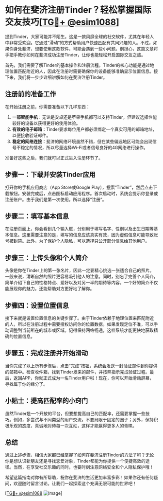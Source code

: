 # 如何在斐济注册Tinder？轻松掌握国际交友技巧[[TG💪+ @esim1088](https://t.me/s/esim1088)]

提到Tinder，大家可能并不陌生。这是一款风靡全球的社交软件，尤其在年轻人中非常受欢迎。它通过“滑动”的方式帮助用户快速匹配有共同兴趣的人。不过，如果你身处斐济，想要使用这款软件，可能会遇到一些小问题。别担心，这篇文章将手把手教你如何在斐济成功注册Tinder，让你也能轻松开启国际交友之旅。

首先，我们需要了解Tinder的基本操作和注册流程。Tinder的核心功能是通过地理位置匹配附近的人，因此在注册时需要确保你的设备能够准确显示位置信息。接下来，我们将一步步详细讲解如何在斐济注册Tinder。

## 注册前的准备工作

在开始注册之前，你需要准备以下几样东西：

1. **一部智能手机**：无论是安卓还是苹果手机都可以支持Tinder，但建议选择性能较好的设备以获得更好的使用体验。
2. **有效的电子邮箱**：Tinder要求每位用户都必须绑定一个真实可用的邮箱地址，以便接收验证邮件。
3. **稳定的网络连接**：斐济的网络环境虽然不错，但在某些偏远地区可能会出现信号不稳定的情况，所以尽量选择Wi-Fi或者信号良好的4G网络进行操作。

准备好这些之后，我们就可以正式进入注册环节了。

## 步骤一：下载并安装Tinder应用

打开你的手机应用商店（App Store或Google Play），搜索“Tinder”，然后点击下载按钮。安装完成后，点击图标启动应用程序。首次启动时，系统会提示你登录或注册账户。由于我们是第一次使用，所以选择“注册”。

## 步骤二：填写基本信息

在注册页面上，你会看到几个输入框，分别用于填写名字、性别以及出生日期等基本信息。这里需要注意的是，填写的信息应该真实有效，因为虚假信息可能导致账号被封禁。此外，为了保护个人隐私，可以选择只公开部分信息给其他用户。

## 步骤三：上传头像和个人简介

头像是你在Tinder上的第一张名片，因此一定要精心挑选一张适合自己的照片。一般来说，清晰自然的照片更容易吸引他人的注意。同时，别忘了完善个人简介，简单介绍下自己的性格特点、爱好以及对另一半的期待等内容。一个好的简介不仅能展现你的魅力，还能帮助对方更好地了解你。

## 步骤四：设置位置信息

接下来就是设置位置信息的关键步骤了。由于Tinder依赖于地理位置来匹配附近的人，所以在注册过程中需要授权访问你的位置数据。如果发现定位不准，可以手动调整到当前所在的城市或区域。记得保持网络畅通，这样系统才能更快地获取精确的位置信息。

## 步骤五：完成注册并开始滑动

当你完成了以上所有步骤后，点击“完成”按钮，系统会发送一封验证邮件到你提供的邮箱中。检查收件箱，找到Tinder发来的邮件，并按照指示完成验证过程。最后，返回APP，你就正式成为一名Tinder用户啦！现在，你可以开始滑动屏幕，寻找属于你的缘分了。

## 小贴士：提高匹配率的小窍门

虽然Tinder是一个开放的平台，但要想提高自己的匹配率，还需要掌握一些技巧。例如，多尝试与不同类型的用户交流，不要局限于固定的圈子；另外，保持积极乐观的态度，真诚地对待每一次互动，这样才能赢得更多人的青睐。

## 总结

通过上述步骤，相信大家都已经掌握了如何在斐济注册Tinder的方法了吧？无论你是想认识新朋友还是寻找恋爱对象，Tinder都能为你提供一个便捷高效的途径。当然，在享受社交乐趣的同时，也要时刻注意网络安全和个人隐私保护哦！

希望这篇指南对你有所帮助，祝你在斐济的生活更加丰富多彩！如果你还有任何疑问，欢迎随时留言讨论。让我们一起探索这个充满无限可能的世界吧！

[[TG💪+ @esim1088](https://t.me/s/esim1088) ![Image](https://i.postimg.cc/4NQfJmqS/Snipaste-2025-05-13-00-14-12.png)]